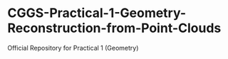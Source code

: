 # CGGS-Practical-1-Geometry-Reconstruction-from-Point-Clouds
Official Repository for Practical 1 (Geometry)
